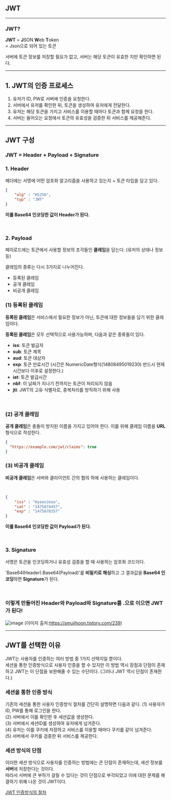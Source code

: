 ## JWT

---
### JWT?
**JWT** = **J**SON **W**eb **T**oken<br>
= Json으로 되어 있는 토큰

서버에 토큰 정보를 저장할 필요가 없고, 서버는 해당 토큰이 유효한 지만 확인하면 된다.

---

## 1. JWT의 인증 프로세스

1. 유저가 ID, PW로 서버에 인증을 요청한다.
2. 서버에서 유저를 확인한 뒤, 토큰을 생성하여 유저에게 전달한다.
3. 유저는 해당 토큰을 가지고 서비스를 이용할 때마다 토큰과 함께 요청을 한다.
4. 서버는 들어오는 요청에서 토큰의 유효성을 검증한 뒤 서비스를 제공해준다.

---

## JWT 구성
### JWT = Header + Payload + Signature

### 1. Header
헤더에는 서명에 어떤 암호화 알고리즘을 사용하고 있는지 + 토큰 타입을 담고 있다.

``` json
{
    "alg" : "HS256", 
    "typ" : "JWT"
}
```
**이를 Base64 인코딩한 값이 Header가 된다.**

<br>

### 2. Payload
페이로드에는 토큰에서 사용할 정보의 조각들인 **클레임**을 담는다.
(유저의 상태나 정보 등)

클레임의 종류는 다시 3가지로 나누어진다.

- 등록된 클레임
- 공개 클레임
- 비공개 클레임

### (1) **등록된 클레임**
**등록된 클레임**은 서비스에서 필요한 정보가 아닌, 토큰에 대한 정보들을 담기 위한 클레임이다. <br>

**등록된 클레임**은 모두 선택적으로 사용가능하며, 다음과 같은 종류들이 있다.

- **iss**: 토큰 발급자
- **sub**: 토큰 제목
- **aud**: 토큰 대상자
- **exp**: 토큰 만료시간 (시간은 NumericDate형식(14808495019230) 반드시 현재 시간보다 이후로 설정한다.)
- **iat**: 토큰 발급시간
- **nbf**: 이 날짜가 지나기 전까지는 토큰이 처리되지 않음
- **jti**: JWT의 고유 식별자로, 중복처리를 방직하기 위해 사용



<br>



### (2) **공개 클레임**
**공개 클레임**은 충돌이 방지된 이름을 가지고 있어야 한다. 이를 위해 클레임 이름을 **URL**형식으로 작성한다.
```json
{
  "https://example.com/jwt/claims": true
}
```

### (3) 비공개 클레임
**비공개 클레임**은 서버와 클라이언트 간의 협의 하에 사용하는 클레임이다.

<br>

``` json
{
    "iss" : "HyeonJooo", 
    "iat" : "1475874457",
    "exp" : "1475878357"
}
```
**이를 Base64 인코딩한 값이 Payload가 된다.**

<br>

### 3. Signature
서명은 토큰을 인코딩하거나 유효성 검증을 할 때 사용하는 암호화 코드이다.

'Base64(Header).Base64(Payload)'를 **비밀키로 해싱**하고 그 결과값을 **Base64 인코딩**하면 **Signature**가 된다.

<br>

### 이렇게 만들어진 Header와 Payload와 Signature를 .으로 이으면 JWT가 된다!
![image](https://user-images.githubusercontent.com/58289478/108674553-d05f9a00-7528-11eb-9df5-74e6d10ed449.png)
(이미지 출처:https://smujihoon.tistory.com/239)

---

## JWT를 선택한 이유
JWT는 사용자를 인증하는 여러 방법 중 1가지 선택지일 뿐이다.<br>
세션을 통한 인증방식으로 사용자 인증을 할 수 있지만 이 방법 역시 장점과 단점이 존재하고 JWT는 이 단점을 보완해줄 수 있는 수단이다. (그러나 JWT 역시 단점이 존재한다.)

### 세션을 통한 인증 방식
기존의 세션을 통한 사용자 인증방식 절차를 간단히 설명하면 다음과 같다.
(1) 사용자가 ID, PW를 통해 로그인을 한다.<br>
(2) 서버에서 이를 확인한 후 세션값을 생성한다.<br>
(3) 서버에서 세션ID를 생성하여 유저에게 넘겨준다.<br>
(4) 유저는 이를 쿠키에 저장하고 서비스를 이용할 때마다 쿠키를 같이 넘겨준다.<br>
(5) 서버에서 쿠키를 검증한 뒤 서비스를 제공한다.<br>

### 세션 방식의 단점
이러한 세션 방식으로 사용자를 인증하는 방법에는 큰 단점이 존재하는데, 세션 정보를 **서버**에 저장한다는 것이다.<br>
따라서 서버에 큰 부하가 걸릴 수 있다는 것이 단점으로 부각되었고 이에 대한 문제를 해결하기 위해 나온 것이 JWT이다.


[JWT 인증방식의 절차](#jwt의-인증-프로세스)
